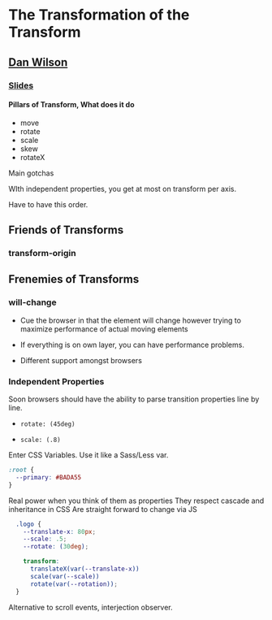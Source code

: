 # The Transformation of the Transform

## [Dan Wilson](https://twitter.com/dancwilson)

### [Slides](https://danielcwilson.com/talks/2017/transform/)

#### Pillars of Transform, What does it do

* move
* rotate
* scale
* skew
* rotateX

Main gotchas

WIth independent properties, you get at most on transform per axis.

Have to have this order.

## Friends of Transforms

### transform-origin

## Frenemies of Transforms

### will-change

* Cue the browser in that the element will change however trying to maximize performance of actual moving elements

* If everything is on own layer, you can have performance problems.

* Different support amongst browsers

### Independent Properties

Soon browsers should have the ability to parse transition properties line by line.

* `rotate: (45deg)`

* `scale: (.8)`

Enter CSS Variables.  Use it like a Sass/Less var.

```css
:root {
  --primary: #BADA55
}
```

Real power when you think of them as properties
They respect cascade and inheritance in CSS
Are straight forward to change via JS

```css
  .logo {
    --translate-x: 80px;
    --scale: .5;
    --rotate: (30deg);

    transform:
      translateX(var(--translate-x))
      scale(var(--scale))
      rotate(var(--rotation));
  }
```

Alternative to scroll events, interjection observer.

